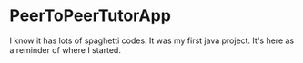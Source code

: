 # PeerToPeerTutorApp

I know it has lots of spaghetti codes. It was my first java project. It's here as a reminder of where I started.
